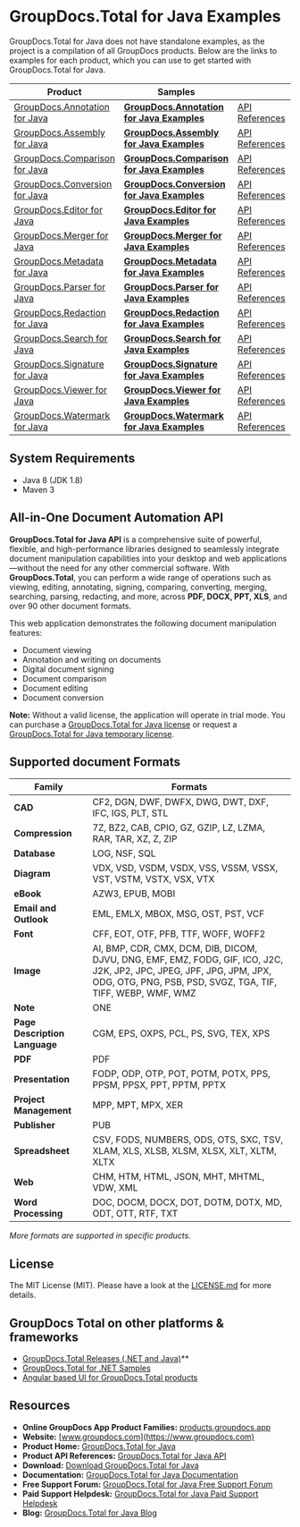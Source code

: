 # GroupDocs.Total for Java Examples

GroupDocs.Total for Java does not have standalone examples, as the project is a compilation of all GroupDocs products. Below are the links to examples for each product, which you can use to get started with GroupDocs.Total for Java.

| Product                                                                      | Samples                                                                                                             |                                                                    |                                                              |                                                                                                                                                                                                           |
|------------------------------------------------------------------------------|---------------------------------------------------------------------------------------------------------------------|--------------------------------------------------------------------|--------------------------------------------------------------|-----------------------------------------------------------------------------------------------------------------------------------------------------------------------------------------------------------|
| [GroupDocs.Annotation for Java](https://docs.groupdocs.com/annotation/java/) | [**GroupDocs.Annotation for Java Examples**](https://github.com/groupdocs-annotation/GroupDocs.Annotation-for-Java) | [API References](https://reference.groupdocs.com/annotation/java/) | [Documentation](https://docs.groupdocs.com/annotation/java/) | [![MIT License](https://img.shields.io/github/license/groupdocs-annotation/GroupDocs.Annotation-for-Java.svg)](https://github.com/groupdocs-annotation/GroupDocs.Annotation-for-Java/blob/master/LICENSE) |
| [GroupDocs.Assembly for Java](https://docs.groupdocs.com/assembly/java/)     | [**GroupDocs.Assembly for Java Examples**](https://github.com/groupdocs-assembly/GroupDocs.Assembly-for-Java)       | [API References](https://reference.groupdocs.com/assembly/java/)   | [Documentation](https://docs.groupdocs.com/assembly/java/)   | [![MIT License](https://img.shields.io/github/license/groupdocs-assembly/GroupDocs.Assembly-for-Java.svg)](https://github.com/groupdocs-assembly/GroupDocs.Assembly-for-Java/blob/master/LICENSE)         |
| [GroupDocs.Comparison for Java](https://docs.groupdocs.com/comparison/java/) | [**GroupDocs.Comparison for Java Examples**](https://github.com/groupdocs-comparison/GroupDocs.Comparison-for-Java) | [API References](https://reference.groupdocs.com/comparison/java/) | [Documentation](https://docs.groupdocs.com/comparison/java/) | [![MIT License](https://img.shields.io/github/license/groupdocs-comparison/GroupDocs.Comparison-for-Java.svg)](https://github.com/groupdocs-comparison/GroupDocs.Comparison-for-Java/blob/master/LICENSE) |
| [GroupDocs.Conversion for Java](https://docs.groupdocs.com/conversion/java/) | [**GroupDocs.Conversion for Java Examples**](https://github.com/groupdocs-conversion/GroupDocs.Conversion-for-Java) | [API References](https://reference.groupdocs.com/conversion/java/) | [Documentation](https://docs.groupdocs.com/conversion/java/) | [![MIT License](https://img.shields.io/github/license/groupdocs-conversion/GroupDocs.Conversion-for-Java.svg)](https://github.com/groupdocs-conversion/GroupDocs.Conversion-for-Java/blob/master/LICENSE) |
| [GroupDocs.Editor for Java](https://docs.groupdocs.com/editor/java/)         | [**GroupDocs.Editor for Java Examples**](https://github.com/groupdocs-editor/GroupDocs.Editor-for-Java)             | [API References](https://reference.groupdocs.com/editor/java/)     | [Documentation](https://docs.groupdocs.com/editor/java/)     | [![MIT License](https://img.shields.io/github/license/groupdocs-editor/GroupDocs.Editor-for-Java.svg)](https://github.com/groupdocs-editor/GroupDocs.Editor-for-Java/blob/master/LICENSE)                 |
| [GroupDocs.Merger for Java](https://docs.groupdocs.com/merger/java/)         | [**GroupDocs.Merger for Java Examples**](https://github.com/groupdocs-merger/GroupDocs.Merger-for-Java)             | [API References](https://reference.groupdocs.com/merger/java/)     | [Documentation](https://docs.groupdocs.com/merger/java/)     | [![MIT License](https://img.shields.io/github/license/groupdocs-merger/GroupDocs.Merger-for-Java.svg)](https://github.com/groupdocs-merger/GroupDocs.Merger-for-Java/blob/master/LICENSE)                 |
| [GroupDocs.Metadata for Java](https://docs.groupdocs.com/metadata/java/)     | [**GroupDocs.Metadata for Java Examples**](https://github.com/groupdocs-metadata/GroupDocs.Metadata-for-Java)       | [API References](https://reference.groupdocs.com/metadata/java/)   | [Documentation](https://docs.groupdocs.com/metadata/java/)   | [![MIT License](https://img.shields.io/github/license/groupdocs-metadata/GroupDocs.Metadata-for-Java.svg)](https://github.com/groupdocs-metadata/GroupDocs.Metadata-for-Java/blob/master/LICENSE)         |
| [GroupDocs.Parser for Java](https://docs.groupdocs.com/parser/java/)         | [**GroupDocs.Parser for Java Examples**](https://github.com/groupdocs-parser/GroupDocs.Parser-for-Java)             | [API References](https://reference.groupdocs.com/parser/java/)     | [Documentation](https://docs.groupdocs.com/parser/java/)     | [![MIT License](https://img.shields.io/github/license/groupdocs-parser/GroupDocs.Parser-for-Java.svg)](https://github.com/groupdocs-parser/GroupDocs.Parser-for-Java/blob/master/LICENSE)                 |
| [GroupDocs.Redaction for Java](https://docs.groupdocs.com/redaction/java/)   | [**GroupDocs.Redaction for Java Examples**](https://github.com/groupdocs-redaction/GroupDocs.Redaction-for-Java)    | [API References](https://reference.groupdocs.com/redaction/java/)  | [Documentation](https://docs.groupdocs.com/redaction/java/)  | [![MIT License](https://img.shields.io/github/license/groupdocs-redaction/GroupDocs.Redaction-for-Java.svg)](https://github.com/groupdocs-redaction/GroupDocs.Redaction-for-Java/blob/master/LICENSE)     |
| [GroupDocs.Search for Java](https://docs.groupdocs.com/search/java/)         | [**GroupDocs.Search for Java Examples**](https://github.com/groupdocs-search/GroupDocs.Search-for-Java)             | [API References](https://reference.groupdocs.com/search/java/)     | [Documentation](https://docs.groupdocs.com/search/java/)     | [![MIT License](https://img.shields.io/github/license/groupdocs-search/GroupDocs.Search-for-Java.svg)](https://github.com/groupdocs-search/GroupDocs.Search-for-Java/blob/master/LICENSE)                 |
| [GroupDocs.Signature for Java](https://docs.groupdocs.com/signature/java/)   | [**GroupDocs.Signature for Java Examples**](https://github.com/groupdocs-signature/GroupDocs.Signature-for-Java)    | [API References](https://reference.groupdocs.com/signature/java/)  | [Documentation](https://docs.groupdocs.com/signature/java/)  | [![MIT License](https://img.shields.io/github/license/groupdocs-signature/GroupDocs.Signature-for-Java.svg)](https://github.com/groupdocs-signature/GroupDocs.Signature-for-Java/blob/master/LICENSE)     |
| [GroupDocs.Viewer for Java](https://docs.groupdocs.com/viewer/java/)         | [**GroupDocs.Viewer for Java Examples**](https://github.com/groupdocs-viewer/GroupDocs.Viewer-for-Java)             | [API References](https://reference.groupdocs.com/viewer/java/)     | [Documentation](https://docs.groupdocs.com/viewer/java/)     | [![MIT License](https://img.shields.io/github/license/groupdocs-viewer/GroupDocs.Viewer-for-Java.svg)](https://github.com/groupdocs-viewer/GroupDocs.Viewer-for-Java/blob/master/LICENSE)                 |
| [GroupDocs.Watermark for Java](https://docs.groupdocs.com/watermark/java/)   | [**GroupDocs.Watermark for Java Examples**](https://github.com/groupdocs-watermark/GroupDocs.Watermark-for-Java)    | [API References](https://reference.groupdocs.com/watermark/java/)  | [Documentation](https://docs.groupdocs.com/watermark/java/)  | [![MIT License](https://img.shields.io/github/license/groupdocs-watermark/GroupDocs.Watermark-for-Java.svg)](https://github.com/groupdocs-watermark/GroupDocs.Watermark-for-Java/blob/master/LICENSE)     |


## System Requirements
- Java 8 (JDK 1.8)
- Maven 3

## All-in-One Document Automation API

**GroupDocs.Total for Java API** is a comprehensive suite of powerful, flexible, and high-performance libraries designed to seamlessly integrate document manipulation capabilities into your desktop and web applications—without the need for any other commercial software. With **GroupDocs.Total**, you can perform a wide range of operations such as viewing, editing, annotating, signing, comparing, converting, merging, searching, parsing, redacting, and more, across **PDF, DOCX, PPT, XLS**, and over 90 other document formats.

This web application demonstrates the following document manipulation features:

- Document viewing
- Annotation and writing on documents
- Digital document signing
- Document comparison
- Document editing
- Document conversion

**Note:** Without a valid license, the application will operate in trial mode. You can purchase a [GroupDocs.Total for Java license](https://purchase.groupdocs.com/order-online-step-1-of-8.aspx) or request a [GroupDocs.Total for Java temporary license](https://purchase.groupdocs.com/temporary-license).


## Supported document Formats

| **Family**                    | **Formats**                                                                                                                                                                          |
|-------------------------------|--------------------------------------------------------------------------------------------------------------------------------------------------------------------------------------|
| **CAD**                       | CF2, DGN, DWF, DWFX, DWG, DWT, DXF, IFC, IGS, PLT, STL                                                                                                                               |
| **Compression**               | 7Z, BZ2, CAB, CPIO, GZ, GZIP, LZ, LZMA, RAR, TAR, XZ, Z, ZIP                                                                                                                         |
| **Database**                  | LOG, NSF, SQL                                                                                                                                                                        |
| **Diagram**                   | VDX, VSD, VSDM, VSDX, VSS, VSSM, VSSX, VST, VSTM, VSTX, VSX, VTX                                                                                                                     |
| **eBook**                     | AZW3, EPUB, MOBI                                                                                                                                                                     |
| **Email and Outlook**         | EML, EMLX, MBOX, MSG, OST, PST, VCF                                                                                                                                                  |
| **Font**                      | CFF, EOT, OTF, PFB, TTF, WOFF, WOFF2                                                                                                                                                 |
| **Image**                     | AI, BMP, CDR, CMX, DCM, DIB, DICOM, DJVU, DNG, EMF, EMZ, FODG, GIF, ICO, J2C, J2K, JP2, JPC, JPEG, JPF, JPG, JPM, JPX, ODG, OTG, PNG, PSB, PSD, SVGZ, TGA, TIF, TIFF, WEBP, WMF, WMZ |
| **Note**                      | ONE                                                                                                                                                                                  |
| **Page Description Language** | CGM, EPS, OXPS, PCL, PS, SVG, TEX, XPS                                                                                                                                               |
| **PDF**                       | PDF                                                                                                                                                                                  |
| **Presentation**              | FODP, ODP, OTP, POT, POTM, POTX, PPS, PPSM, PPSX, PPT, PPTM, PPTX                                                                                                                    |
| **Project Management**        | MPP, MPT, MPX, XER                                                                                                                                                                   |
| **Publisher**                 | PUB                                                                                                                                                                                  |
| **Spreadsheet**               | CSV, FODS, NUMBERS, ODS, OTS, SXC, TSV, XLAM, XLS, XLSB, XLSM, XLSX, XLT, XLTM, XLTX                                                                                                 |
| **Web**                       | CHM, HTM, HTML, JSON, MHT, MHTML, VDW, XML                                                                                                                                           |
| **Word Processing**           | DOC, DOCM, DOCX, DOT, DOTM, DOTX, MD, ODT, OTT, RTF, TXT                                                                                                                             |

_More formats are supported in specific products._

## License

The MIT License (MIT).
Please have a look at the [LICENSE.md](https://github.com/groupdocs-total/GroupDocs.Total-for-Java/blob/main/LICENSE) for more details.

## GroupDocs Total on other platforms & frameworks
- [GroupDocs.Total Releases (.NET and Java)](https://releases.groupdocs.com/ru/total/)**
- [GroupDocs.Total for .NET Samples](https://github.com/groupdocs-total/GroupDocs.Total-for-.NET)
- [Angular based UI for GroupDocs.Total products](https://github.com/groupdocs-total/GroupDocs.Total-Angular)

## Resources
- **Online GroupDocs App Product Families:** [products.groupdocs.app](https://products.groupdocs.app/)
- **Website:** [www.groupdocs.com](https://www.groupdocs.com)
- **Product Home:** [GroupDocs.Total for Java](https://products.groupdocs.com/total/java)
- **Product API References:** [GroupDocs.Total for Java API](https://apireference.groupdocs.com)
- **Download:** [Download GroupDocs.Total for Java](http://downloads.groupdocs.com/total/java)
- **Documentation:** [GroupDocs.Total for Java Documentation](https://docs.groupdocs.com/dashboard.action)
- **Free Support Forum:** [GroupDocs.Total for Java Free Support Forum](https://forum.groupdocs.com/c/total)
- **Paid Support Helpdesk:** [GroupDocs.Total for Java Paid Support Helpdesk](https://helpdesk.groupdocs.com)
- **Blog:** [GroupDocs.Total for Java Blog](https://blog.groupdocs.com/category/groupdocs-total-product-family)
